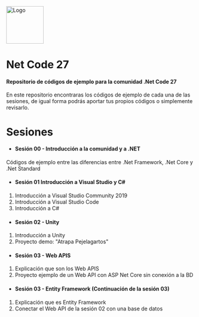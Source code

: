 <img src="https://raw.githubusercontent.com/noriammx/netcode27/master/assets/logo.png" alt="Logo" width="100">

# Net Code 27 

#### Repositorio de códigos de ejemplo para la comunidad .Net Code 27 

En este repositorio encontraras los códigos de ejemplo de cada una de las sesiones, de igual forma podrás aportar tus propios códigos o simplemente revisarlo.

# Sesiones

- #### Sesión 00 - Introducción a la comunidad y a .NET
Códigos de ejemplo entre las diferencias entre .Net Framework, .Net Core y .Net Standard

- #### Sesión 01 Introducción a Visual Studio y C#
1. Introducción a Visual Studio Community 2019
2. Introducción a Visual Studio Code
3. Introducción a C#

- #### Sesión 02 - Unity
1. Introducción a Unity
2. Proyecto demo: "Atrapa Pejelagartos"

- #### Sesión 03 - Web APIS
1. Explicación que son los Web APIS
2. Proyecto ejemplo de un Web API con ASP Net Core sin conexión a la BD

- #### Sesión 03 - Entity Framework (Continuación de la sesión 03)
1. Explicación que es Entity Framework
2. Conectar el Web API de la sesión 02 con una base de datos




